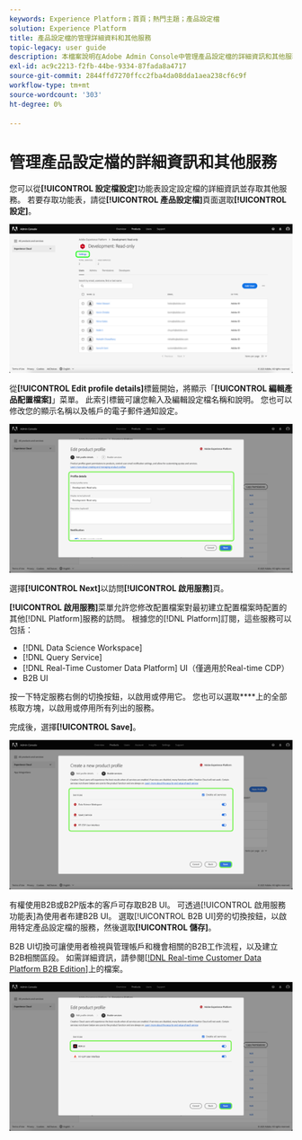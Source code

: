 ```yaml
---
keywords: Experience Platform；首頁；熱門主題；產品設定檔
solution: Experience Platform
title: 產品設定檔的管理詳細資料和其他服務
topic-legacy: user guide
description: 本檔案說明在Adobe Admin Console中管理產品設定檔的詳細資訊和其他服務所需的必要步驟。 您可以從「設定檔設定」功能表設定設定檔的詳細資訊，以及存取其他服務。
exl-id: ac9c2213-f2fb-44be-9334-87fada8a4717
source-git-commit: 2844ffd7270ffcc2fba4da08dda1aea238cf6c9f
workflow-type: tm+mt
source-wordcount: '303'
ht-degree: 0%

---
```


# 管理產品設定檔的詳細資訊和其他服務

您可以從&#x200B;**[!UICONTROL 設定檔設定]**&#x200B;功能表設定設定檔的詳細資訊並存取其他服務。 若要存取功能表，請從&#x200B;**[!UICONTROL 產品設定檔]**&#x200B;頁面選取&#x200B;**[!UICONTROL 設定]**。

![設定](../images/settings.png)

從&#x200B;**[!UICONTROL Edit profile details]**&#x200B;標籤開始，將顯示「**[!UICONTROL 編輯產品配置檔案]**」菜單。 此索引標籤可讓您輸入及編輯設定檔名稱和說明。 您也可以修改您的顯示名稱以及帳戶的電子郵件通知設定。

![edit-product-profile](../images/edit-product-profile.png)

選擇&#x200B;**[!UICONTROL Next]**&#x200B;以訪問&#x200B;**[!UICONTROL 啟用服務]**&#x200B;頁。

**[!UICONTROL 啟用服務]**&#x200B;菜單允許您修改配置檔案對最初建立配置檔案時配置的其他[!DNL Platform]服務的訪問。 根據您的[!DNL Platform]訂閱，這些服務可以包括：

- [!DNL Data Science Workspace]
- [!DNL Query Service]
- [!DNL Real-Time Customer Data Platform] UI（僅適用於Real-time CDP）
- B2B UI

按一下特定服務右側的切換按鈕，以啟用或停用它。 您也可以選取&#x200B;****&#x200B;上的全部核取方塊，以啟用或停用所有列出的服務。

完成後，選擇&#x200B;**[!UICONTROL Save]**。

![enable-services](../images/enable-services.png)

有權使用B2B或B2P版本的客戶可存取B2B UI。 可透過[!UICONTROL 啟用服務功能表]為使用者布建B2B UI。 選取[!UICONTROL B2B UI]旁的切換按鈕，以啟用特定產品設定檔的服務，然後選取&#x200B;**[!UICONTROL 儲存]**。

B2B UI切換可讓使用者檢視與管理帳戶和機會相關的B2B工作流程，以及建立B2B相關區段。 如需詳細資訊，請參閱[[!DNL Real-time Customer Data Platform B2B Edition]](../../rtcdp/b2b-overview.md)上的檔案。

![enable-b2b](../images/enable-b2b.png)